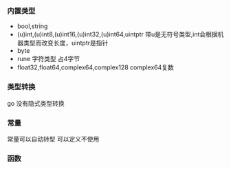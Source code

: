 ### 内置类型
* bool,string
* (u)int,(u)int8,(u)int16,(u)int32,(u)int64,uintptr
带u是无符号类型,int会根据机器类型而改变长度，uintptr是指针
* byte
* rune 字符类型 占4字节
* float32,float64,complex64,complex128 complex64复数

### 类型转换
go 没有隐式类型转换

### 常量
常量可以自动转型
可以定义不使用

### 函数
